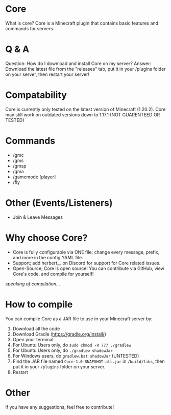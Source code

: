 # Core
What is core?
Core is a Minecraft plugin that contains basic features and commands for servers.

# Q & A
Question: How do I download and install Core on my server?
Answer: Download the latest file from the "releases" tab, put it in your /plugins folder on your server, then restart your server!

# Compatability
Core is currently only tested on the latest version of Minecraft (1.20.2). Core may still work on outdated versions down to 1.17.1 (NOT GUARENTEED OR TESTED)

# Commands
- /gmc <player>
- /gms <player>
- /gmsp <player>
- /gma <player>
- /gamemode <gamemode> [player]
- /fly <player>

# Other (Events/Listeners)
- Join & Leave Messages

# Why choose Core?
- Core is fully configurable via ONE file; change every message, prefix, and more in the config YAML file.
- Support; add herbert__ on Discord for support for Core related issues.
- Open-Source; Core is open source! You can contribute via GitHub, view Core's code, and compile for yourself!

*speaking of compilation...*
# How to compile
You can compile Core as a JAR file to use in your Minecraft server by:
1. Download all the code
2. Download Gradle (https://gradle.org/install/)
3. Open your terminal
4. For Ubuntu Users only, do `sudo chmod -R 777 ./gradlew`
5. For Ubuntu Users only, do `./gradlew shadowJar`
6. For Windows users, do `gradlew.bat shadowJar` (UNTESTED)
7. Find the JAR file named `Core-1.0-SNAPSHOT-all.jar` in `/build/libs`, then put it in your `/plugins` folder on your server.
8. Restart

# Other
If you have any suggestions, feel free to contribute!

